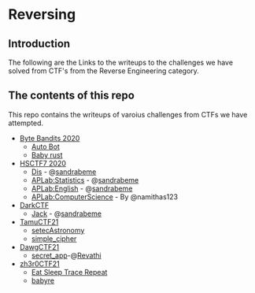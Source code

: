 # Reversing

## Introduction

The following are the Links to the writeups to the challenges we have solved from CTF's from the Reverse Engineering category.

## The contents of this repo

This repo contains the writeups of varoius challenges from CTFs we have attempted.

- [Byte Bandits 2020](https://ctftime.org/event/1022)
	- [Auto Bot](../ByteBandits20/auto_bot/)
	- [Baby rust](../ByteBandits20/baby_rust/)
- [HSCTF7 2020](https://ctftime.org/event/939)
    - [Dis](../HSCTF7/Dis/) - @[sandrabeme](https://twitter.com/sandrabeme)
    - [APLab:Statistics](../HSCTF7/Statistics/) - @[sandrabeme](https://twitter.com/sandrabeme)
    - [APLab:English](../HSCTF7/APLabEnglish/) - @[sandrabeme](https://twitter.com/sandrabeme)
    - [APLab:ComputerScience](../HSCTF7/ComputerScience/) - By @namithas123
- [DarkCTF](https://ctftime.org/event/1118)
    - [Jack](../DarkCTF/Jack/) - @[sandrabeme](https://twitter.com/sandrabeme)
- [TamuCTF21](https://ctftime.org/event/1320)
    - [setecAstronomy](../tamuCTF/astronomy) 
    - [simple_cipher](../tamuCTF/cipher)
- [DawgCTF21](https://ctftime.org/event/1030)
    - [secret_app](../dawgCTF/secret_app/secret_app)-@[Revathi](https://twitter.com/Revathi01740772)
- [zh3r0CTF21](https://ctftime.org/event/1285)
    - [Eat Sleep Trace Repeat](../zh3r0CTF/trace)
    - [babyre](../CTFs/zh3r0ctf/public/babyre)
    
